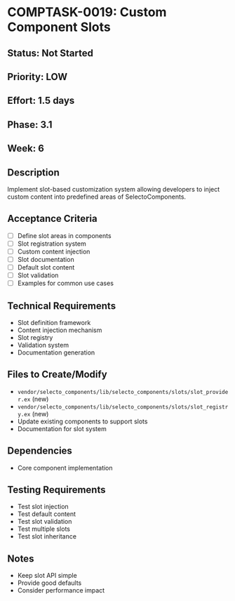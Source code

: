 # COMPTASK-0019: Custom Component Slots

## Status: Not Started
## Priority: LOW
## Effort: 1.5 days
## Phase: 3.1
## Week: 6

## Description
Implement slot-based customization system allowing developers to inject custom content into predefined areas of SelectoComponents.

## Acceptance Criteria
- [ ] Define slot areas in components
- [ ] Slot registration system
- [ ] Custom content injection
- [ ] Slot documentation
- [ ] Default slot content
- [ ] Slot validation
- [ ] Examples for common use cases

## Technical Requirements
- Slot definition framework
- Content injection mechanism
- Slot registry
- Validation system
- Documentation generation

## Files to Create/Modify
- `vendor/selecto_components/lib/selecto_components/slots/slot_provider.ex` (new)
- `vendor/selecto_components/lib/selecto_components/slots/slot_registry.ex` (new)
- Update existing components to support slots
- Documentation for slot system

## Dependencies
- Core component implementation

## Testing Requirements
- Test slot injection
- Test default content
- Test slot validation
- Test multiple slots
- Test slot inheritance

## Notes
- Keep slot API simple
- Provide good defaults
- Consider performance impact